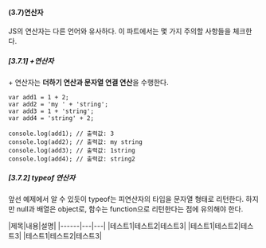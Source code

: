 <h4>(3.7)연산자</h4>
<p> JS의 연산자는 다른 언어와 유사하다. 이 파트에서는 몇 가지 주의할 사항들을 체크한다. </p>

<h5>[3.7.1] +연산자 </h5>
<p> + 연산자는 <b>더하기 연산과 문자열 연결 연산</b>을 수행한다.</p>

```
var add1 = 1 + 2;
var add2 = 'my ' + 'string';
var add3 = 1 + 'string';
var add4 = 'string' + 2;

console.log(add1); // 출력값: 3
console.log(add2); // 출력값: my string
console.log(add3); // 출력값: 1string
console.log(add4); // 출력값: string2
```

<h5>[3.7.2] typeof 연산자 </h5>
<p> 앞선 예제에서 알 수 있듯이 typeof는 피연산자의 타입을 문자열 형태로 리턴한다. 하지만 null과 배열은 object로, 함수는 function으로 리턴한다는 점에 유의해야 한다. </p>
|제목|내용|설명|
|------|---|---|
|테스트1|테스트2|테스트3|
|테스트1|테스트2|테스트3|
|테스트1|테스트2|테스트3|
